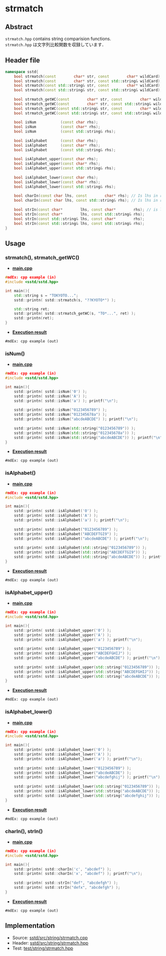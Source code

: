 # strmatch
## Abstract
`strmatch.hpp` contains string comparision functions.  
`strmatch.hpp` は文字列比較関数を収録しています．

## Header file
```cpp
namespace sstd{
    bool strmatch(const        char* str, const        char* wildCard);
    bool strmatch(const        char* str, const std::string& wildCard);
    bool strmatch(const std::string& str, const        char* wildCard);
    bool strmatch(const std::string& str, const std::string& wildCard);
    
    bool strmatch_getWC(const        char* str, const        char* wildCard, std::string& retWC);
    bool strmatch_getWC(const        char* str, const std::string& wildCard, std::string& retWC);
    bool strmatch_getWC(const std::string& str, const        char* wildCard, std::string& retWC);
    bool strmatch_getWC(const std::string& str, const std::string& wildCard, std::string& retWC);
    
    bool isNum           (const char rhs);
    bool isNum           (const char* rhs);
    bool isNum           (const std::string& rhs);
    
    bool isAlphabet      (const char rhs);
    bool isAlphabet      (const char* rhs);
    bool isAlphabet      (const std::string& rhs);
    
    bool isAlphabet_upper(const char rhs);
    bool isAlphabet_upper(const char* rhs);
    bool isAlphabet_upper(const std::string& rhs);
    
    bool isAlphabet_lower(const char rhs);
    bool isAlphabet_lower(const char* rhs);
    bool isAlphabet_lower(const std::string& rhs);
    
    bool charIn(const char lhs, const        char* rhs); // Is lhs in rhs ?
    bool charIn(const char lhs, const std::string& rhs); // Is lhs in rhs ?
    
    bool strIn(const char*        lhs, const char*        rhs); // is lhs in rhs ? (is rhs include lhs ?)
    bool strIn(const char*        lhs, const std::string& rhs);
    bool strIn(const std::string& lhs, const char*        rhs);
    bool strIn(const std::string& lhs, const std::string& rhs);
}
```

## Usage
### strmatch(), strmatch_getWC()
- <u>**main.cpp**</u>
```cpp
#mdEx: cpp example (in)
#include <sstd/sstd.hpp>

int main(){
    std::string s = "TOKYOTO...";
    sstd::printn( sstd::strmatch(s, "??KYOTO*") );

    std::string ret;
    sstd::printn( sstd::strmatch_getWC(s, "TO*...", ret) );
    sstd::printn(ret);
}
```
- <u>**Execution result**</u>
```
#mdEx: cpp example (out)
```

### isNum()
- <u>**main.cpp**</u>
```cpp
#mdEx: cpp example (in)
#include <sstd/sstd.hpp>

int main(){
    sstd::printn( sstd::isNum('0') );
    sstd::printn( sstd::isNum('A') );
    sstd::printn( sstd::isNum('a') ); printf("\n");
    
    sstd::printn( sstd::isNum("0123456789") );
    sstd::printn( sstd::isNum("012345678a") );
    sstd::printn( sstd::isNum("abcdeABCDE") ); printf("\n");
    
    sstd::printn( sstd::isNum(std::string("0123456789")) );
    sstd::printn( sstd::isNum(std::string("012345678a")) );
    sstd::printn( sstd::isNum(std::string("abcdeABCDE")) ); printf("\n");
}
```
- <u>**Execution result**</u>
```
#mdEx: cpp example (out)
```

### isAlphabet()
- <u>**main.cpp**</u>
```cpp
#mdEx: cpp example (in)
#include <sstd/sstd.hpp>

int main(){
    sstd::printn( sstd::isAlphabet('0') );
    sstd::printn( sstd::isAlphabet('A') );
    sstd::printn( sstd::isAlphabet('a') ); printf("\n");
    
    sstd::printn( sstd::isAlphabet("0123456789") );
    sstd::printn( sstd::isAlphabet("ABCDEFTGI9") );
    sstd::printn( sstd::isAlphabet("abcdeABCDE") ); printf("\n");
    
    sstd::printn( sstd::isAlphabet(std::string("0123456789")) );
    sstd::printn( sstd::isAlphabet(std::string("ABCDEFTGI9")) );
    sstd::printn( sstd::isAlphabet(std::string("abcdeABCDE")) ); printf("\n");
}
```
- <u>**Execution result**</u>
```
#mdEx: cpp example (out)
```

### isAlphabet_upper()
- <u>**main.cpp**</u>
```cpp
#mdEx: cpp example (in)
#include <sstd/sstd.hpp>

int main(){
    sstd::printn( sstd::isAlphabet_upper('0') );
    sstd::printn( sstd::isAlphabet_upper('A') );
    sstd::printn( sstd::isAlphabet_upper('a') ); printf("\n");
    
    sstd::printn( sstd::isAlphabet_upper("0123456789") );
    sstd::printn( sstd::isAlphabet_upper("ABCDEFGHIJ") );
    sstd::printn( sstd::isAlphabet_upper("abcdeABCDE") ); printf("\n");
    
    sstd::printn( sstd::isAlphabet_upper(std::string("0123456789")) );
    sstd::printn( sstd::isAlphabet_upper(std::string("ABCDEFGHIJ")) );
    sstd::printn( sstd::isAlphabet_upper(std::string("abcdeABCDE")) ); printf("\n");
}
```
- <u>**Execution result**</u>
```
#mdEx: cpp example (out)
```

### isAlphabet_lower()
- <u>**main.cpp**</u>
```cpp
#mdEx: cpp example (in)
#include <sstd/sstd.hpp>

int main(){
    sstd::printn( sstd::isAlphabet_lower('0') );
    sstd::printn( sstd::isAlphabet_lower('A') );
    sstd::printn( sstd::isAlphabet_lower('a') ); printf("\n");
    
    sstd::printn( sstd::isAlphabet_lower("0123456789") );
    sstd::printn( sstd::isAlphabet_lower("abcdeABCDE") );
    sstd::printn( sstd::isAlphabet_lower("abcdefghij") ); printf("\n");
    
    sstd::printn( sstd::isAlphabet_lower(std::string("0123456789")) );
    sstd::printn( sstd::isAlphabet_lower(std::string("abcdeABCDE")) );
    sstd::printn( sstd::isAlphabet_lower(std::string("abcdefghij")) ); printf("\n");
}
```
- <u>**Execution result**</u>
```
#mdEx: cpp example (out)
```

### charIn(), strIn()
- <u>**main.cpp**</u>
```cpp
#mdEx: cpp example (in)
#include <sstd/sstd.hpp>

int main(){
    sstd::printn( sstd::charIn('c', "abcdef") );
    sstd::printn( sstd::charIn('x', "abcdef") ); printf("\n");
    
    sstd::printn( sstd::strIn("def", "abcdefgh") );
    sstd::printn( sstd::strIn("defx", "abcdefgh") );
}
```
- <u>**Execution result**</u>
```
#mdEx: cpp example (out)
```

## Implementation
- Source: [sstd/src/string/strmatch.cpp](https://github.com/admiswalker/SubStandardLibrary-SSTD-/blob/master/sstd/src/string/strmatch.cpp)
- Header: [sstd/src/string/strmatch.hpp](https://github.com/admiswalker/SubStandardLibrary-SSTD-/blob/master/sstd/src/string/strmatch.hpp)
- Test: [test/string/strmatch.hpp](https://github.com/admiswalker/SubStandardLibrary-SSTD-/blob/master/test/string/strmatch.hpp)
